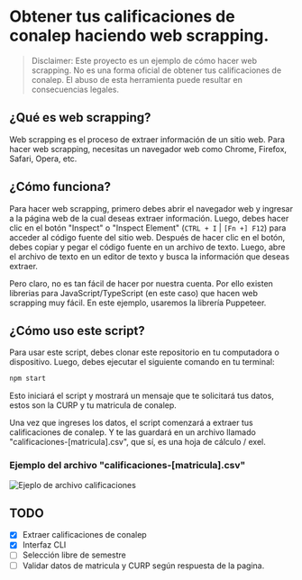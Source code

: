 # Obtener tus calificaciones de conalep haciendo web scrapping.

> Disclaimer: Este proyecto es un ejemplo de cómo hacer web scrapping. No es una forma oficial de obtener tus calificaciones de conalep. El abuso de esta herramienta puede resultar en consecuencias legales.

## ¿Qué es web scrapping?

Web scrapping es el proceso de extraer información de un sitio web. Para hacer web scrapping, necesitas un navegador web como Chrome, Firefox, Safari, Opera, etc.

## ¿Cómo funciona?

Para hacer web scrapping, primero debes abrir el navegador web y ingresar a la página web de la cual deseas extraer información. Luego, debes hacer clic en el botón "Inspect" o "Inspect Element" (`CTRL + I` | `[Fn +] F12`) para acceder al código fuente del sitio web. Después de hacer clic en el botón, debes copiar y pegar el código fuente en un archivo de texto. Luego, abre el archivo de texto en un editor de texto y busca la información que deseas extraer.

Pero claro, no es tan fácil de hacer por nuestra cuenta. Por ello existen librerias para JavaScript/TypeScript (en este caso) que hacen web scrapping muy fácil. En este ejemplo, usaremos la librería Puppeteer.

## ¿Cómo uso este script?

Para usar este script, debes clonar este repositorio en tu computadora o dispositivo. Luego, debes ejecutar el siguiente comando en tu terminal:

```bash
npm start
```

Esto iniciará el script y mostrará un mensaje que te solicitará tus datos, estos son la CURP y tu matricula de conalep.

Una vez que ingreses los datos, el script comenzará a extraer tus calificaciones de conalep. Y te las guardará en un archivo llamado "calificaciones-[matricula].csv", que sí, es una hoja de cálculo / exel.

### Ejemplo del archivo "calificaciones-[matricula].csv"

![Ejeplo de archivo calificaciones](https://i.imgur.com/vNxPuWJ.png)

## TODO

- [x] Extraer calificaciones de conalep
- [x] Interfaz CLI
- [ ] Selección libre de semestre
- [ ] Validar datos de matricula y CURP según respuesta de la pagina.
